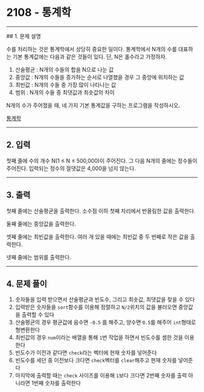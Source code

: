 # 2108 -  통계학

<hr/>
## 1. 문제 설명

수를 처리하는 것은 통계학에서 상당히 중요한 일이다. 통계학에서 N개의 수를 대표하는 기본 통계값에는 다음과 같은 것들이 있다. 단, N은 홀수라고 가정하자.

1. 산술평균 : N개의 수들의 합을 N으로 나눈 값
2. 중앙값 : N개의 수들을 증가하는 순서로 나열했을 경우 그 중앙에 위치하는 값
3. 최빈값 : N개의 수들 중 가장 많이 나타나는 값
4. 범위 : N개의 수들 중 최댓값과 최솟값의 차이

N개의 수가 주어졌을 때, 네 가지 기본 통계값을 구하는 프로그램을 작성하시오.

[통계학](<https://www.acmicpc.net/problem/2108>)

------

## 2. 입력

첫째 줄에 수의 개수 N(1 ≤ N ≤ 500,000)이 주어진다. 그 다음 N개의 줄에는 정수들이 주어진다. 입력되는 정수의 절댓값은 4,000을 넘지 않는다.

------

## 3. 출력

첫째 줄에는 산술평균을 출력한다. 소수점 이하 첫째 자리에서 반올림한 값을 출력한다.

둘째 줄에는 중앙값을 출력한다.

셋째 줄에는 최빈값을 출력한다. 여러 개 있을 때에는 최빈값 중 두 번째로 작은 값을 출력한다.

넷째 줄에는 범위를 출력한다.

------

## 4. 문제 풀이

1. 숫자들을 입력 받으면서 산술평균과 빈도수, 그리고 최솟값, 최댓값을 찾을 수 있다
2. 입력받은 숫자들을 `sort`함수를 이용해 정렬하고 `N/2`위치의 값을 불러오면 중앙값을 출력할 수 있다
3. 산술평균의 경우 평균값에 음수면 `-0.5` 를 해주고, 양수면 `0.5`를 해주어 `int`형태로 형변환한다
4. 최빈값의 경우 `num`이라는 배열을 통해 `1`번 작업을 하면서 빈도수를 셈한 것을 이용한다
5. 빈도수가 이전과 같다면 `check`라는 벡터에 현재 숫자를 넣어준다
6. 빈도수를 세던 중 이전보다 크다면 `check`벡터를 `clear`해주고 현재 숫자를 넣어준다
7. 마지막에 출력할 때는 `check` 사이즈를 이용해 `1`보다 크다면 2번째 숫자를 출력 아니라면 1번째 숫자를 출력한다 

